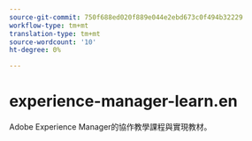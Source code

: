 ```yaml
---
source-git-commit: 750f688ed020f889e044e2ebd673c0f494b32229
workflow-type: tm+mt
translation-type: tm+mt
source-wordcount: '10'
ht-degree: 0%

---
```

# experience-manager-learn.en

Adobe Experience Manager的協作教學課程與實現教材。
